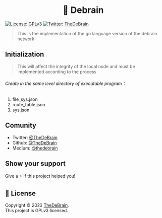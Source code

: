 <h1 align="center">🧠 Debrain</h1>
<p>
  <a href="https://github.com/TheDeBrain/go-debrain/blob/master/LICENSE.md" target="_blank">
    <img alt="License: GPLv3" src="https://img.shields.io/badge/License-GPLv3-yellow.svg" />
  </a>
  <a href="https://twitter.com/TheDeBrain" target="_blank">
    <img alt="Twitter: TheDeBrain" src="https://img.shields.io/twitter/follow/TheDeBrain.svg?style=social" />
  </a>
</p>

> This is the implementation of the go language version of the debrain network

## Initialization
> This will affect the integrity of the local node and must be implemented according to the process

###### Create in the same level directory of executable program：

1.  file_sys.json
2.  route_table.json
3.  sys.json

## Comunity

* Twitter: [@TheDeBrain](https://twitter.com/TheDeBrain)
* Github: [@TheDeBrain](https://github.com/TheDeBrain)
* Medium: [@thedebrain](https://medium.com/@thedebrain)

## Show your support

Give a ⭐️ if this project helped you!


## 📝 License

Copyright © 2023 [TheDeBrain](https://github.com/TheDeBrain/go-debrain).<br />
This project is GPLv3 licensed.
